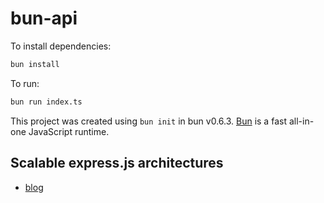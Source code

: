 # bun-api

To install dependencies:

```bash
bun install
```

To run:

```bash
bun run index.ts
```

This project was created using `bun init` in bun v0.6.3. [Bun](https://bun.sh) is a fast all-in-one JavaScript runtime.

## Scalable express.js architectures

- [blog](https://amplication.com/blog/7-tips-to-build-scalable-nodejs-applications) 